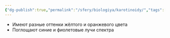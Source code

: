 ```yaml
---
{"dg-publish":true,"permalink":"/sfery/biologiya/karotinoidy/","tags":["Общаябиология"]}
---
```


- Имеют разные оттенки жёлтого и оранжевого цвета
- Поглощают синие и фиолетовые лучи спектра